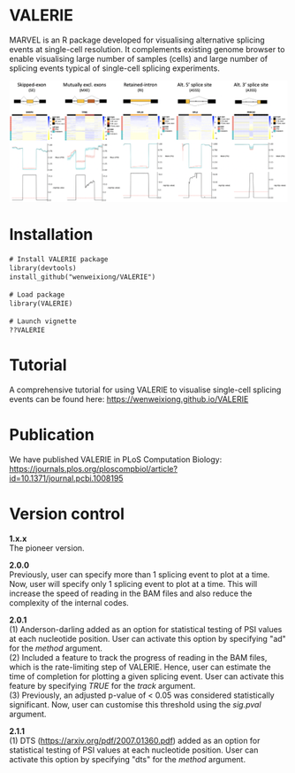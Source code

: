 # VALERIE
MARVEL is an R package developed for visualising alternative splicing events at single-cell resolution. It complements existing genome browser to enable visualising large number of samples (cells) and large number of splicing events typical of single-cell splicing experiments.

![](inst/extdata/Cover_Figure.png)

# Installation
```
# Install VALERIE package
library(devtools)
install_github("wenweixiong/VALERIE")

# Load package
library(VALERIE)

# Launch vignette
??VALERIE
```

# Tutorial
A comprehensive tutorial for using VALERIE to visualise single-cell splicing events can be found here: https://wenweixiong.github.io/VALERIE

# Publication
We have published VALERIE in PLoS Computation Biology: https://journals.plos.org/ploscompbiol/article?id=10.1371/journal.pcbi.1008195

# Version control
**1.x.x**  
The pioneer version.  

**2.0.0**  
Previously, user can specify more than 1 splicing event to plot at a time. Now, user will specify only 1 splicing event to plot at a time. This will increase the speed of reading in the BAM files and also reduce the complexity of the internal codes.  

**2.0.1**  
(1) Anderson-darling added as an option for statistical testing of PSI values at each nucleotide position. User can activate this option by specifying "ad" for the _method_ argument.  
(2) Included a feature to track the progress of reading in the BAM files, which is the rate-limiting step of VALERIE. Hence, user can estimate the time of completion for plotting a given splicing event. User can activate this feature by specifying _TRUE_ for the _track_ argument.  
(3)  Previously, an adjusted p-value of < 0.05 was considered statistically significant. Now, user can customise this threshold using the _sig.pval_ argument.

**2.1.1**  
(1) DTS (https://arxiv.org/pdf/2007.01360.pdf) added as an option for statistical testing of PSI values at each nucleotide position. User can activate this option by specifying "dts" for the _method_ argument.  
